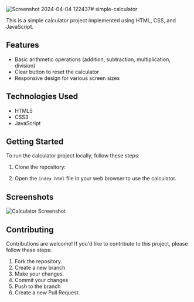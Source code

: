 ![Screenshot 2024-04-04 122437](https://github.com/Sai-nithi/simple-calculator/assets/142419254/fd54af86-7f25-4043-b2df-e120a81c1c0e)# simple-calculator

This is a simple calculator project implemented using HTML, CSS, and JavaScript.

## Features

- Basic arithmetic operations (addition, subtraction, multiplication, division)
- Clear button to reset the calculator
- Responsive design for various screen sizes

## Technologies Used

- HTML5
- CSS3
- JavaScript

## Getting Started

To run the calculator project locally, follow these steps:

1. Clone the repository:

2. Open the `index.html` file in your web browser to use the calculator.

## Screenshots

![Calculator Screenshot](/sample_output.png)

## Contributing

Contributions are welcome! If you'd like to contribute to this project, please follow these steps:

1. Fork the repository.
2. Create a new branch 
3. Make your changes.
4. Commit your changes 
5. Push to the branch 
6. Create a new Pull Request.

